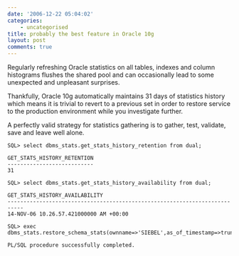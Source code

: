 ```yaml
---
date: '2006-12-22 05:04:02'
categories:
    - uncategorised
title: probably the best feature in Oracle 10g
layout: post
comments: true
---
```

Regularly refreshing Oracle statistics on all tables, indexes and column
histograms flushes the shared pool and can occasionally lead to some
unexpected and unpleasant surprises.

Thankfully, Oracle 10g automatically maintains 31 days of statistics
history which means it is trivial to revert to a previous set in order
to restore service to the production environment while you investigate
further.

A perfectly valid strategy for statistics gathering is to gather, test,
validate, save and leave well alone.


    SQL> select dbms_stats.get_stats_history_retention from dual;

    GET_STATS_HISTORY_RETENTION
    ---------------------------
    31

    SQL> select dbms_stats.get_stats_history_availability from dual;

    GET_STATS_HISTORY_AVAILABILITY
    ---------------------------------------------------------------------------
    14-NOV-06 10.26.57.421000000 AM +00:00

    SQL> exec dbms_stats.restore_schema_stats(ownname=>'SIEBEL',as_of_timestamp=>trunc(sysdate)-7)

    PL/SQL procedure successfully completed. 

